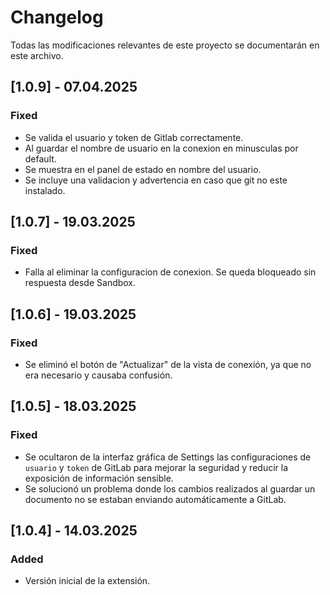 # Changelog

Todas las modificaciones relevantes de este proyecto se documentarán en este archivo.

## [1.0.9] - 07.04.2025
### Fixed
- Se valida el usuario y token de Gitlab correctamente.
- Al guardar el nombre de usuario en la conexion en minusculas por default.
- Se muestra en el panel de estado en nombre del usuario.
- Se incluye una validacion y advertencia en caso que git no este instalado.

## [1.0.7] - 19.03.2025
### Fixed
- Falla al eliminar la configuracion de conexion. Se queda bloqueado sin respuesta desde Sandbox.

## [1.0.6] - 19.03.2025
### Fixed
- Se eliminó el botón de "Actualizar" de la vista de conexión, ya que no era necesario y causaba confusión.

## [1.0.5] - 18.03.2025
### Fixed
- Se ocultaron de la interfaz gráfica de Settings las configuraciones de `usuario` y `token` de GitLab para mejorar la seguridad y reducir la exposición de información sensible.
- Se solucionó un problema donde los cambios realizados al guardar un documento no se estaban enviando automáticamente a GitLab.

## [1.0.4] - 14.03.2025
### Added
- Versión inicial de la extensión.